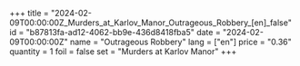 +++
title = "2024-02-09T00:00:00Z_Murders_at_Karlov_Manor_Outrageous_Robbery_[en]_false"
id = "b87813fa-ad12-4062-bb9e-436d8418fba5"
date = "2024-02-09T00:00:00Z"
name = "Outrageous Robbery"
lang = ["en"]
price = "0.36"
quantity = 1
foil = false
set = "Murders at Karlov Manor"
+++
